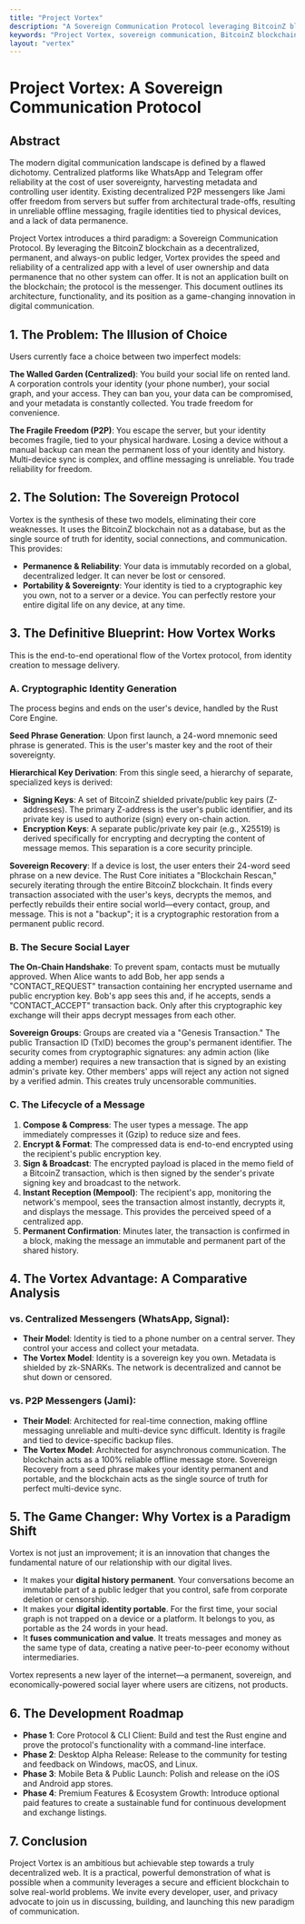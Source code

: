 ```yaml
---
title: "Project Vortex"
description: "A Sovereign Communication Protocol leveraging BitcoinZ blockchain for permanent, private, and decentralized messaging"
keywords: "Project Vortex, sovereign communication, BitcoinZ blockchain, decentralized messaging, privacy, blockchain communication"
layout: "vertex"
---
```


# Project Vortex: A Sovereign Communication Protocol

## Abstract

The modern digital communication landscape is defined by a flawed dichotomy. Centralized platforms like WhatsApp and Telegram offer reliability at the cost of user sovereignty, harvesting metadata and controlling user identity. Existing decentralized P2P messengers like Jami offer freedom from servers but suffer from architectural trade-offs, resulting in unreliable offline messaging, fragile identities tied to physical devices, and a lack of data permanence.

Project Vortex introduces a third paradigm: a Sovereign Communication Protocol. By leveraging the BitcoinZ blockchain as a decentralized, permanent, and always-on public ledger, Vortex provides the speed and reliability of a centralized app with a level of user ownership and data permanence that no other system can offer. It is not an application built on the blockchain; the protocol is the messenger. This document outlines its architecture, functionality, and its position as a game-changing innovation in digital communication.

## 1. The Problem: The Illusion of Choice

Users currently face a choice between two imperfect models:

**The Walled Garden (Centralized)**: You build your social life on rented land. A corporation controls your identity (your phone number), your social graph, and your access. They can ban you, your data can be compromised, and your metadata is constantly collected. You trade freedom for convenience.

**The Fragile Freedom (P2P)**: You escape the server, but your identity becomes fragile, tied to your physical hardware. Losing a device without a manual backup can mean the permanent loss of your identity and history. Multi-device sync is complex, and offline messaging is unreliable. You trade reliability for freedom.

## 2. The Solution: The Sovereign Protocol

Vortex is the synthesis of these two models, eliminating their core weaknesses. It uses the BitcoinZ blockchain not as a database, but as the single source of truth for identity, social connections, and communication. This provides:

- **Permanence & Reliability**: Your data is immutably recorded on a global, decentralized ledger. It can never be lost or censored.
- **Portability & Sovereignty**: Your identity is tied to a cryptographic key you own, not to a server or a device. You can perfectly restore your entire digital life on any device, at any time.

## 3. The Definitive Blueprint: How Vortex Works

This is the end-to-end operational flow of the Vortex protocol, from identity creation to message delivery.

### A. Cryptographic Identity Generation

The process begins and ends on the user's device, handled by the Rust Core Engine.

**Seed Phrase Generation**: Upon first launch, a 24-word mnemonic seed phrase is generated. This is the user's master key and the root of their sovereignty.

**Hierarchical Key Derivation**: From this single seed, a hierarchy of separate, specialized keys is derived:

- **Signing Keys**: A set of BitcoinZ shielded private/public key pairs (Z-addresses). The primary Z-address is the user's public identifier, and its private key is used to authorize (sign) every on-chain action.
- **Encryption Keys**: A separate public/private key pair (e.g., X25519) is derived specifically for encrypting and decrypting the content of message memos. This separation is a core security principle.

**Sovereign Recovery**: If a device is lost, the user enters their 24-word seed phrase on a new device. The Rust Core initiates a "Blockchain Rescan," securely iterating through the entire BitcoinZ blockchain. It finds every transaction associated with the user's keys, decrypts the memos, and perfectly rebuilds their entire social world—every contact, group, and message. This is not a "backup"; it is a cryptographic restoration from a permanent public record.

### B. The Secure Social Layer

**The On-Chain Handshake**: To prevent spam, contacts must be mutually approved. When Alice wants to add Bob, her app sends a "CONTACT_REQUEST" transaction containing her encrypted username and public encryption key. Bob's app sees this and, if he accepts, sends a "CONTACT_ACCEPT" transaction back. Only after this cryptographic key exchange will their apps decrypt messages from each other.

**Sovereign Groups**: Groups are created via a "Genesis Transaction." The public Transaction ID (TxID) becomes the group's permanent identifier. The security comes from cryptographic signatures: any admin action (like adding a member) requires a new transaction that is signed by an existing admin's private key. Other members' apps will reject any action not signed by a verified admin. This creates truly uncensorable communities.

### C. The Lifecycle of a Message

1. **Compose & Compress**: The user types a message. The app immediately compresses it (Gzip) to reduce size and fees.
2. **Encrypt & Format**: The compressed data is end-to-end encrypted using the recipient's public encryption key.
3. **Sign & Broadcast**: The encrypted payload is placed in the memo field of a BitcoinZ transaction, which is then signed by the sender's private signing key and broadcast to the network.
4. **Instant Reception (Mempool)**: The recipient's app, monitoring the network's mempool, sees the transaction almost instantly, decrypts it, and displays the message. This provides the perceived speed of a centralized app.
5. **Permanent Confirmation**: Minutes later, the transaction is confirmed in a block, making the message an immutable and permanent part of the shared history.

## 4. The Vortex Advantage: A Comparative Analysis

### vs. Centralized Messengers (WhatsApp, Signal):
- **Their Model**: Identity is tied to a phone number on a central server. They control your access and collect your metadata.
- **The Vortex Model**: Identity is a sovereign key you own. Metadata is shielded by zk-SNARKs. The network is decentralized and cannot be shut down or censored.

### vs. P2P Messengers (Jami):
- **Their Model**: Architected for real-time connection, making offline messaging unreliable and multi-device sync difficult. Identity is fragile and tied to device-specific backup files.
- **The Vortex Model**: Architected for asynchronous communication. The blockchain acts as a 100% reliable offline message store. Sovereign Recovery from a seed phrase makes your identity permanent and portable, and the blockchain acts as the single source of truth for perfect multi-device sync.

## 5. The Game Changer: Why Vortex is a Paradigm Shift

Vortex is not just an improvement; it is an innovation that changes the fundamental nature of our relationship with our digital lives.

- It makes your **digital history permanent**. Your conversations become an immutable part of a public ledger that you control, safe from corporate deletion or censorship.
- It makes your **digital identity portable**. For the first time, your social graph is not trapped on a device or a platform. It belongs to you, as portable as the 24 words in your head.
- It **fuses communication and value**. It treats messages and money as the same type of data, creating a native peer-to-peer economy without intermediaries.

Vortex represents a new layer of the internet—a permanent, sovereign, and economically-powered social layer where users are citizens, not products.

## 6. The Development Roadmap

- **Phase 1**: Core Protocol & CLI Client: Build and test the Rust engine and prove the protocol's functionality with a command-line interface.
- **Phase 2**: Desktop Alpha Release: Release to the community for testing and feedback on Windows, macOS, and Linux.
- **Phase 3**: Mobile Beta & Public Launch: Polish and release on the iOS and Android app stores.
- **Phase 4**: Premium Features & Ecosystem Growth: Introduce optional paid features to create a sustainable fund for continuous development and exchange listings.

## 7. Conclusion

Project Vortex is an ambitious but achievable step towards a truly decentralized web. It is a practical, powerful demonstration of what is possible when a community leverages a secure and efficient blockchain to solve real-world problems. We invite every developer, user, and privacy advocate to join us in discussing, building, and launching this new paradigm of communication.
